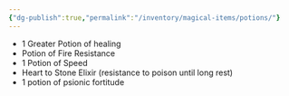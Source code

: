 ```yaml
---
{"dg-publish":true,"permalink":"/inventory/magical-items/potions/"}
---
```



- 1 Greater Potion of healing 
- Potion of Fire Resistance 
- 1 Potion of Speed
- Heart to Stone Elixir (resistance to poison until long rest)
- 1 potion of psionic fortitude